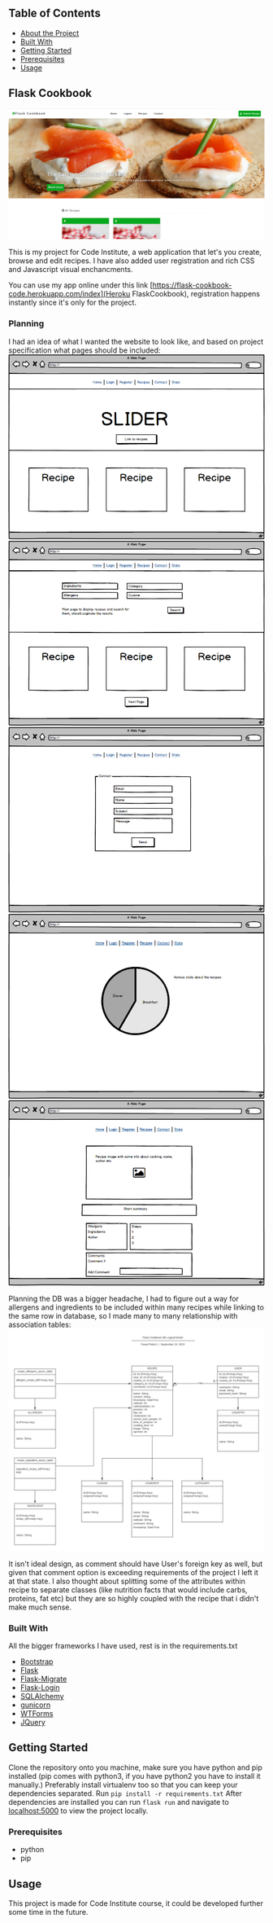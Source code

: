 <!-- TABLE OF CONTENTS -->
## Table of Contents

* [About the Project](#about-the-project)
* [Built With](#built-with)
* [Getting Started](#getting-started)
* [Prerequisites](#prerequisites)
* [Usage](#usage)




<!-- ABOUT THE PROJECT -->
## Flask Cookbook

![Cookbook screenshot](app/static/img/FlaskCookBook.png)

This is my project for Code Institute, a web application that let's you create, browse and edit recipes. I have also added user registration and rich CSS and Javascript visual enchancments.  

You can use my app online under this link [https://flask-cookbook-code.herokuapp.com/index](Heroku FlaskCookbook), registration happens instantly since it's only for the project.

### Planning

I had an idea of what I wanted the website to look like, and based on project specification what pages should be included:
![Mockup](images/New_Mockup_1.png)
![Mockup](images/New_Mockup_2.png)
![Mockup](images/New_Mockup_3.png)
![Mockup](images/New_Mockup_4.png)
![Mockup](images/New_Mockup_5.png)

Planning the DB was a bigger headache, I had to figure out a way for allergens and ingredients to be included within many recipes while linking to the same row in database, so I made many to many relationship with association tables:
![DB Model](images/DB_Model_cookbook.png)

It isn't ideal design, as comment should have User's foreign key as well, but given that comment option is exceeding requirements of the project I left it at that state.
I also thought about splitting some of the attributes within recipe to separate classes (like nutrition facts that would include carbs, proteins, fat etc) but they are so highly coupled with the recipe that i didn't make much sense.

### Built With
All the bigger frameworks I have used, rest is in the requirements.txt
* [Bootstrap](https://getbootstrap.com)
* [Flask](https://palletsprojects.com/p/flask/)
* [Flask-Migrate](https://flask-migrate.readthedocs.io/en/latest/)
* [Flask-Login](https://flask-login.readthedocs.io/en/latest/)
* [SQLAlchemy](https://www.sqlalchemy.org/)
* [gunicorn](https://gunicorn.org/)
* [WTForms](https://wtforms.readthedocs.io/en/stable/)
* [JQuery](https://jquery.com)



<!-- GETTING STARTED -->
## Getting Started

Clone the repository onto you machine, make sure you have python and pip installed (pip comes with python3, if you have python2 you have to install it manually.)
Preferably install virtualenv too so that you can keep your dependencies separated.
Run ``` pip install -r requirements.txt ```
After dependencies are installed you can run ```flask run``` and navigate to 
[localhost:5000](localhost:5000) to view the project locally.
### Prerequisites
* python
* pip

## Usage

This project is made for Code Institute course, it could be developed further some time in the future.

